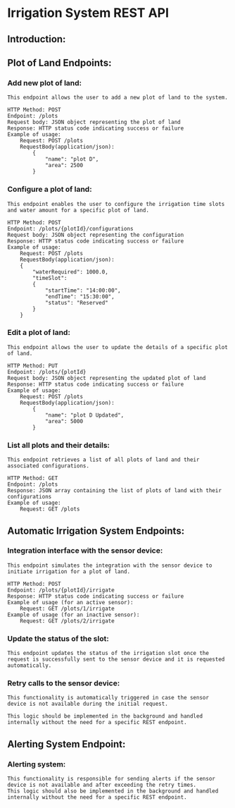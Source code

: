# Irrigation System REST API

## Introduction:


## Plot of Land Endpoints:

### Add new plot of land:
    This endpoint allows the user to add a new plot of land to the system.
    
    HTTP Method: POST
    Endpoint: /plots
    Request body: JSON object representing the plot of land
    Response: HTTP status code indicating success or failure
    Example of usage:
        Request: POST /plots
        RequestBody(application/json):
            {
                "name": "plot D",
                "area": 2500
            }

### Configure a plot of land: 
    This endpoint enables the user to configure the irrigation time slots and water amount for a specific plot of land.
    
    HTTP Method: POST
    Endpoint: /plots/{plotId}/configurations
    Request body: JSON object representing the configuration
    Response: HTTP status code indicating success or failure
    Example of usage:
        Request: POST /plots
        RequestBody(application/json):
        {
            "waterRequired": 1000.0,
            "timeSlot": 
            {
                "startTime": "14:00:00",
                "endTime": "15:30:00",
                "status": "Reserved"
            }
        }

### Edit a plot of land: 
    This endpoint allows the user to update the details of a specific plot of land.
    
    HTTP Method: PUT
    Endpoint: /plots/{plotId}
    Request body: JSON object representing the updated plot of land
    Response: HTTP status code indicating success or failure
    Example of usage:
        Request: POST /plots
        RequestBody(application/json):
            {
                "name": "plot D Updated",
                "area": 5000
            }

### List all plots and their details: 
    This endpoint retrieves a list of all plots of land and their associated configurations.
    
    HTTP Method: GET
    Endpoint: /plots
    Response: JSON array containing the list of plots of land with their configurations
    Example of usage:
        Request: GET /plots

## Automatic Irrigation System Endpoints:

### Integration interface with the sensor device:
    This endpoint simulates the integration with the sensor device to initiate irrigation for a plot of land.
    
    HTTP Method: POST
    Endpoint: /plots/{plotId}/irrigate
    Response: HTTP status code indicating success or failure
    Example of usage (for an active sensor):
        Request: GET /plots/1/irrigate
    Example of usage (for an inactive sensor):
        Request: GET /plots/2/irrigate

### Update the status of the slot:
    This endpoint updates the status of the irrigation slot once the request is successfully sent to the sensor device and it is requested automatically.

### Retry calls to the sensor device:
    This functionality is automatically triggered in case the sensor device is not available during the initial request.
    
    This logic should be implemented in the background and handled internally without the need for a specific REST endpoint.

## Alerting System Endpoint:
    
### Alerting system: 
    This functionality is responsible for sending alerts if the sensor device is not available and after exceeding the retry times.
    This logic should also be implemented in the background and handled internally without the need for a specific REST endpoint.